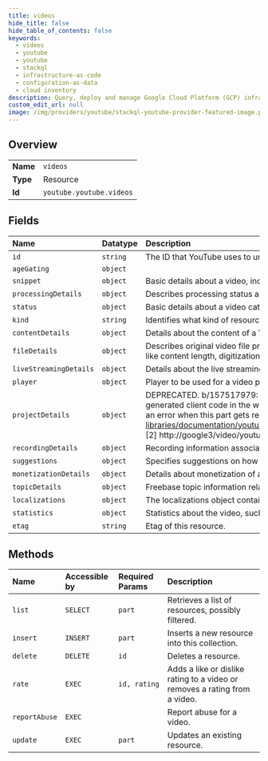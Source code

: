 ```yaml
---
title: videos
hide_title: false
hide_table_of_contents: false
keywords:
  - videos
  - youtube
  - youtube    
  - stackql
  - infrastructure-as-code
  - configuration-as-data
  - cloud inventory
description: Query, deploy and manage Google Cloud Platform (GCP) infrastructure and resources using SQL
custom_edit_url: null
image: /img/providers/youtube/stackql-youtube-provider-featured-image.png
---
```

  
    

## Overview
<table><tbody>
<tr><td><b>Name</b></td><td><code>videos</code></td></tr>
<tr><td><b>Type</b></td><td>Resource</td></tr>
<tr><td><b>Id</b></td><td><code>youtube.youtube.videos</code></td></tr>
</tbody></table>

## Fields
| Name | Datatype | Description |
|:-----|:---------|:------------|
| `id` | `string` | The ID that YouTube uses to uniquely identify the video. |
| `ageGating` | `object` |  |
| `snippet` | `object` | Basic details about a video, including title, description, uploader, thumbnails and category. |
| `processingDetails` | `object` | Describes processing status and progress and availability of some other Video resource parts. |
| `status` | `object` | Basic details about a video category, such as its localized title. Next Id: 18 |
| `kind` | `string` | Identifies what kind of resource this is. Value: the fixed string "youtube#video". |
| `contentDetails` | `object` | Details about the content of a YouTube Video. |
| `fileDetails` | `object` | Describes original video file properties, including technical details about audio and video streams, but also metadata information like content length, digitization time, or geotagging information. |
| `liveStreamingDetails` | `object` | Details about the live streaming metadata. |
| `player` | `object` | Player to be used for a video playback. |
| `projectDetails` | `object` | DEPRECATED. b/157517979: This part was never populated after it was added. However, it sees non-zero traffic because there is generated client code in the wild that refers to it [1]. We keep this field and do NOT remove it because otherwise V3 would return an error when this part gets requested [2]. [1] https://developers.google.com/resources/api-libraries/documentation/youtube/v3/csharp/latest/classGoogle_1_1Apis_1_1YouTube_1_1v3_1_1Data_1_1VideoProjectDetails.html [2] http://google3/video/youtube/src/python/servers/data_api/common.py?l=1565-1569&rcl=344141677 |
| `recordingDetails` | `object` | Recording information associated with the video. |
| `suggestions` | `object` | Specifies suggestions on how to improve video content, including encoding hints, tag suggestions, and editor suggestions. |
| `monetizationDetails` | `object` | Details about monetization of a YouTube Video. |
| `topicDetails` | `object` | Freebase topic information related to the video. |
| `localizations` | `object` | The localizations object contains localized versions of the basic details about the video, such as its title and description. |
| `statistics` | `object` | Statistics about the video, such as the number of times the video was viewed or liked. |
| `etag` | `string` | Etag of this resource. |
## Methods
| Name | Accessible by | Required Params | Description |
|:-----|:--------------|:----------------|:------------|
| `list` | `SELECT` | `part` | Retrieves a list of resources, possibly filtered. |
| `insert` | `INSERT` | `part` | Inserts a new resource into this collection. |
| `delete` | `DELETE` | `id` | Deletes a resource. |
| `rate` | `EXEC` | `id, rating` | Adds a like or dislike rating to a video or removes a rating from a video. |
| `reportAbuse` | `EXEC` |  | Report abuse for a video. |
| `update` | `EXEC` | `part` | Updates an existing resource. |

